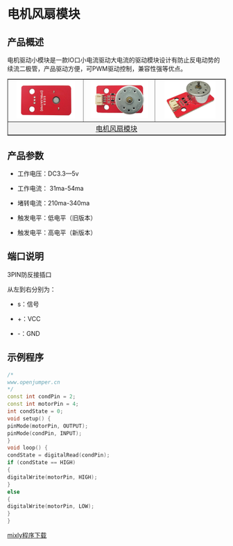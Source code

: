 # 电机风扇模块

## 产品概述

电机驱动小模块是一款IO口小电流驱动大电流的驱动模块设计有防止反电动势的续流二极管，产品驱动方便，可PWM驱动控制，兼容性强等优点。

<table border="1">

<tr>
  <td align="center"><img src="../img/OJFF38/04.jpg" width=85% /></td>
  <td align="center"><img src="../img/OJFF38/05.jpg" width=89% /></td>
  <td align="center"><img src="../img/OJFF38/06.jpg" width=80% /></td>
</tr>
<tr>
  <td style="background-color:rgb(232,232,232,0.5) "colspan="3" align="center"> <a href="https://item.taobao.com/item.htm?id=697390386132"><font style="font-size:16px">电机风扇模块</font></a> </td>
</tr>
</table>

## 产品参数

+ 工作电压：DC3.3—5v

+ 工作电流： 31ma-54ma

+ 堵转电流：210ma-340ma

+ 触发电平：低电平（旧版本）

+ 触发电平：高电平（新版本）

## 端口说明

3PIN防反接插口

从左到右分别为：

+ s：信号

+ +：VCC

+ -：GND

## 示例程序

```C++
/*
www.openjumper.cn
*/
const int condPin = 2;
const int motorPin = 4;
int condState = 0;
void setup() {
pinMode(motorPin, OUTPUT);
pinMode(condPin, INPUT);
}
void loop() {
condState = digitalRead(condPin);
if (condState == HIGH)
{
digitalWrite(motorPin, HIGH);
}
else
{
digitalWrite(motorPin, LOW);
}
}
```

[mixly程序下载](http://download.openjumper.cn/mixly/motor-fan.mix)  